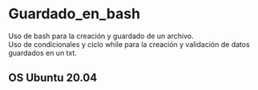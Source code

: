 # Guardado_en_bash

Uso de bash para la creación y guardado de un archivo.  
Uso de condicionales y ciclo while para la creación y validación de datos guardados en un txt.


## OS Ubuntu 20.04
